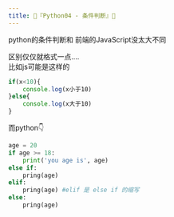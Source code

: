 ```yaml
---
title: 🐍『Python04 - 条件判断』🐍
---
```


python的条件判断和 前端的JavaScript没太大不同  

区别仅仅就格式一点....   
比如js可能是这样的

```js
if(x<10){
    console.log(x小于10)
}else{
    console.log(x大于10)
}
```

而python👇
```py
age = 20
if age >= 18:
    print('you age is', age) 
else if:
    pring(age)
elif:
    pring(age) #elif 是 else if 的缩写
else:
    pring(age)
```

